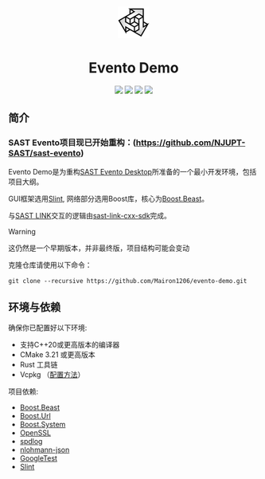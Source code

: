 <div align=center>
    <img width=64 src="app_icon.svg">
</div>

<h1 align=center>Evento Demo</h1>

<p align="center">
    <img src="https://img.shields.io/badge/license-MIT-blue.svg">
    <img src="https://img.shields.io/badge/gui-slint-blueviolet">
    <img src="https://img.shields.io/badge/lang-C%2B%2B20-yellow.svg">
    <img src="https://img.shields.io/badge/platform-windows%20%7C%20macos%20%7C%20linux-lightgreen.svg">
</p>

## 简介

### SAST Evento项目现已开始重构：(https://github.com/NJUPT-SAST/sast-evento)

Evento Demo是为重构[SAST Evento Desktop](https://github.com/NJUPT-SAST/SAST-Evento-Desktop)所准备的一个最小开发环境，包括项目大纲。

GUI框架选用[Slint](https://slint.dev/), 网络部分选用Boost库，核心为[Boost.Beast](https://www.boost.org/doc/libs/1_85_0/libs/beast/doc/html/index.html)。

与[SAST LINK](https://github.com/NJUPT-SAST/sast-link-backend)交互的逻辑由[sast-link-cxx-sdk](https://github.com/Serein207/sast-link-cxx-sdk)完成。

> [!WARNING]
>
> 这仍然是一个早期版本，并非最终版，项目结构可能会变动

克隆仓库请使用以下命令：
```shell
git clone --recursive https://github.com/Mairon1206/evento-demo.git
```

## 环境与依赖
确保你已配置好以下环境:

- 支持C++20或更高版本的编译器
- CMake 3.21 或更高版本
- Rust 工具链
- Vcpkg （<a href="./HowToUseVcpkg.md">配置方法</a>）

项目依赖:

- [Boost.Beast](https://github.com/boostorg/beast)
- [Boost.Url](https://github.com/boostorg/url)
- [Boost.System](https://github.com/boostorg/system)
- [OpenSSL](https://github.com/openssl/openssl)
- [spdlog](https://github.com/gabime/spdlog)
- [nlohmann-json](https://github.com/nlohmann/json)
- [GoogleTest](https://github.com/google/googletest)
- [Slint](https://github.com/slint-ui/slint)